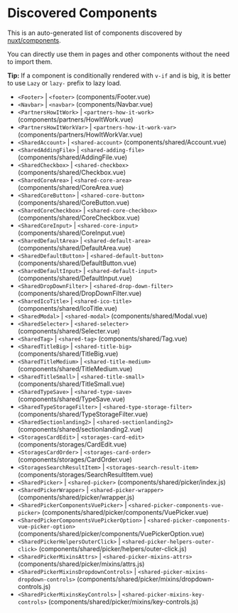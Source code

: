 # Discovered Components

This is an auto-generated list of components discovered by [nuxt/components](https://github.com/nuxt/components).

You can directly use them in pages and other components without the need to import them.

**Tip:** If a component is conditionally rendered with `v-if` and is big, it is better to use `Lazy` or `lazy-` prefix to lazy load.

- `<Footer>` | `<footer>` (components/Footer.vue)
- `<Navbar>` | `<navbar>` (components/Navbar.vue)
- `<PartnersHowItWork>` | `<partners-how-it-work>` (components/partners/HowItWork.vue)
- `<PartnersHowItWorkVar>` | `<partners-how-it-work-var>` (components/partners/HowItWorkVar.vue)
- `<SharedAccount>` | `<shared-account>` (components/shared/Account.vue)
- `<SharedAddingFile>` | `<shared-adding-file>` (components/shared/AddingFile.vue)
- `<SharedCheckbox>` | `<shared-checkbox>` (components/shared/Checkbox.vue)
- `<SharedCoreArea>` | `<shared-core-area>` (components/shared/CoreArea.vue)
- `<SharedCoreButton>` | `<shared-core-button>` (components/shared/CoreButton.vue)
- `<SharedCoreCheckbox>` | `<shared-core-checkbox>` (components/shared/CoreCheckbox.vue)
- `<SharedCoreInput>` | `<shared-core-input>` (components/shared/CoreInput.vue)
- `<SharedDefaultArea>` | `<shared-default-area>` (components/shared/DefaultArea.vue)
- `<SharedDefaultButton>` | `<shared-default-button>` (components/shared/DefaultButton.vue)
- `<SharedDefaultInput>` | `<shared-default-input>` (components/shared/DefaultInput.vue)
- `<SharedDropDownFilter>` | `<shared-drop-down-filter>` (components/shared/DropDownFilter.vue)
- `<SharedIcoTitle>` | `<shared-ico-title>` (components/shared/IcoTitle.vue)
- `<SharedModal>` | `<shared-modal>` (components/shared/Modal.vue)
- `<SharedSelecter>` | `<shared-selecter>` (components/shared/Selecter.vue)
- `<SharedTag>` | `<shared-tag>` (components/shared/Tag.vue)
- `<SharedTitleBig>` | `<shared-title-big>` (components/shared/TitleBig.vue)
- `<SharedTitleMedium>` | `<shared-title-medium>` (components/shared/TitleMedium.vue)
- `<SharedTitleSmall>` | `<shared-title-small>` (components/shared/TitleSmall.vue)
- `<SharedTypeSave>` | `<shared-type-save>` (components/shared/TypeSave.vue)
- `<SharedTypeStorageFilter>` | `<shared-type-storage-filter>` (components/shared/TypeStorageFilter.vue)
- `<SharedSectionlanding2>` | `<shared-sectionlanding2>` (components/shared/sectionlanding2.vue)
- `<StoragesCardEdit>` | `<storages-card-edit>` (components/storages/CardEdit.vue)
- `<StoragesCardOrder>` | `<storages-card-order>` (components/storages/CardOrder.vue)
- `<StoragesSearchResultItem>` | `<storages-search-result-item>` (components/storages/SearchResultItem.vue)
- `<SharedPicker>` | `<shared-picker>` (components/shared/picker/index.js)
- `<SharedPickerWrapper>` | `<shared-picker-wrapper>` (components/shared/picker/wrapper.js)
- `<SharedPickerComponentsVuePicker>` | `<shared-picker-components-vue-picker>` (components/shared/picker/components/VuePicker.vue)
- `<SharedPickerComponentsVuePickerOption>` | `<shared-picker-components-vue-picker-option>` (components/shared/picker/components/VuePickerOption.vue)
- `<SharedPickerHelpersOuterClick>` | `<shared-picker-helpers-outer-click>` (components/shared/picker/helpers/outer-click.js)
- `<SharedPickerMixinsAttrs>` | `<shared-picker-mixins-attrs>` (components/shared/picker/mixins/attrs.js)
- `<SharedPickerMixinsDropdownControls>` | `<shared-picker-mixins-dropdown-controls>` (components/shared/picker/mixins/dropdown-controls.js)
- `<SharedPickerMixinsKeyControls>` | `<shared-picker-mixins-key-controls>` (components/shared/picker/mixins/key-controls.js)
